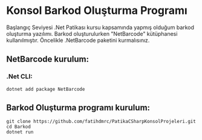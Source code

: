 # Konsol Barkod Oluşturma Programı
Başlangıç Seviyesi .Net Patikası kursu kapsamında yapmış olduğum barkod oluşturma yazılımı.
Barkod oluşturulurken "NetBarcode" kütüphanesi kullanılmıştır. Öncelikle .NetBarcode paketini kurmalısınız.
## NetBarcode kurulum:
### .Net CLI:
```
dotnet add package NetBarcode
```
## Barkod Oluşturma programı kurulum:
```
git clone https://github.com/fatihdmrc/PatikaCSharpKonsolProjeleri.git
cd Barkod
dotnet run
```

